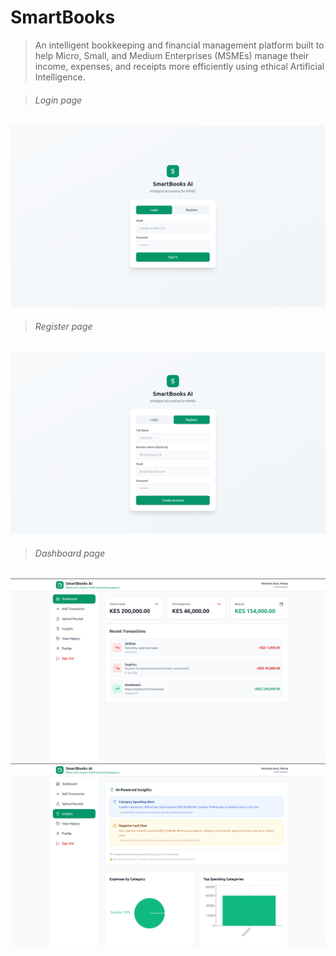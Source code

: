 # SmartBooks 
> An intelligent bookkeeping and financial management platform built to help Micro, Small, and Medium Enterprises (MSMEs) manage their income, expenses, and receipts more efficiently using ethical Artificial Intelligence.

<!-- Screen images -->
> ###### Login page
![Login page](./img/login.png)

> ###### Register page
![Register page](./img/register.png)

> ###### Dashboard page
![Dashboard page](./img/dashboard.png)
![Dashboard page](./img/dashboard-1.png)